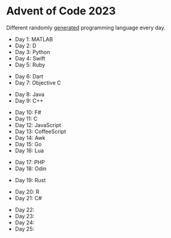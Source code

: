 # Advent of Code 2023
Different randomly [generated](https://perchance.org/programming-languge) programming language every day.  
+ Day 1: MATLAB
+ Day 2: D              
+ Day 3: Python         
+ Day 4: Swift          
+ Day 5: Ruby
- Day 6: Dart
- Day 7: Objective C
+ Day 8: Java           
+ Day 9: C++            
- Day 10: F#
- Day 11: C
- Day 12: JavaScript
- Day 13: CoffeeScript
- Day 14: Awk
- Day 15: Go
- Day 16: Lua
+ Day 17: PHP           
+ Day 18: Odin          
- Day 19: Rust          
+ Day 20: R             
+ Day 21: C#
- Day 22:
- Day 23:
- Day 24:
- Day 25: